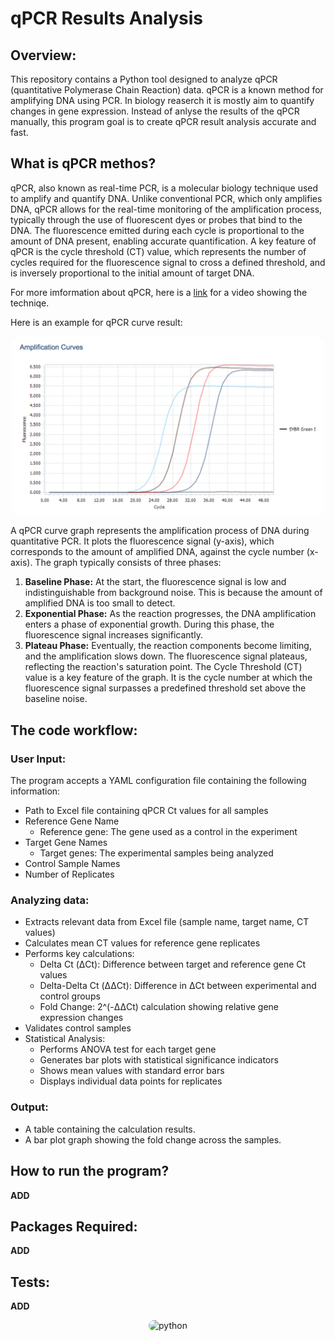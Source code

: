 # qPCR Results Analysis

## Overview:
This repository contains a Python tool designed to analyze qPCR (quantitative Polymerase Chain Reaction) data. 
qPCR is a known method for amplifying DNA using PCR. In biology reaserch it is mostly aim to quantify changes in gene expression.
Instead of anlyse the results of the qPCR manually, this program goal is to create qPCR result analysis  accurate and fast. 

## What is qPCR methos?
qPCR, also known as real-time PCR, is a molecular biology technique used to amplify and quantify DNA. Unlike conventional PCR, which only amplifies DNA, qPCR allows for the real-time monitoring of the amplification process, typically through the use of fluorescent dyes or probes that bind to the DNA. The fluorescence emitted during each cycle is proportional to the amount of DNA present, enabling accurate quantification. A key feature of qPCR is the cycle threshold (CT) value, which represents the number of cycles required for the fluorescence signal to cross a defined threshold, and is inversely proportional to the initial amount of target DNA.

For more imformation about qPCR, here is a [link](https://www.youtube.com/watch?v=iu4s3Hbc_bw) for a video showing the techniqe.

Here is an example for qPCR curve result:
<p align="center">
  <img src="qPCR curve 2.png" alt="qPCR" width="500" style="border-radius: 15px;">
</p>

A qPCR curve graph represents the amplification process of DNA during quantitative PCR. It plots the fluorescence signal (y-axis), which corresponds to the amount of amplified DNA, against the cycle number (x-axis). 
The graph typically consists of three phases:
1. **Baseline Phase:** At the start, the fluorescence signal is low and indistinguishable from background noise. This is because the amount of amplified DNA is too small to detect.
2. **Exponential Phase:** As the reaction progresses, the DNA amplification enters a phase of exponential growth. During this phase, the fluorescence signal increases significantly.
3. **Plateau Phase:** Eventually, the reaction components become limiting, and the amplification slows down. The fluorescence signal plateaus, reflecting the reaction's saturation point.
The Cycle Threshold (CT) value is a key feature of the graph. It is the cycle number at which the fluorescence signal surpasses a predefined threshold set above the baseline noise. 

## The code workflow:
### User Input:
The program accepts a YAML configuration file containing the following information:
* Path to Excel file containing qPCR Ct values for all samples
* Reference Gene Name
  - Reference gene: The gene used as a control in the experiment
* Target Gene Names
  - Target genes: The experimental samples being analyzed
* Control Sample Names
* Number of Replicates

### Analyzing data:
* Extracts relevant data from Excel file (sample name, target name, CT values)
* Calculates mean CT values for reference gene replicates
* Performs key calculations:
  - Delta Ct (ΔCt): Difference between target and reference gene Ct values
  - Delta-Delta Ct (ΔΔCt): Difference in ΔCt between experimental and control groups
  - Fold Change: 2^(-ΔΔCt) calculation showing relative gene expression changes
* Validates control samples
* Statistical Analysis:
  - Performs ANOVA test for each target gene
  - Generates bar plots with statistical significance indicators
  - Shows mean values with standard error bars
  - Displays individual data points for replicates

### Output:
* A table containing the calculation results.
* A bar plot graph showing the fold change across the samples.

## How to run the program?
**ADD**

## Packages Required:
**ADD**

## Tests:
**ADD**
  
<p align="center">
  <img src="https://upload.wikimedia.org/wikipedia/commons/thumb/c/c3/Python-logo-notext.svg/800px-Python-logo-notext.svg.png" alt="python" width="100" style="border-radius: 15px;">
</p>
